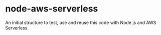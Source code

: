 # node-aws-serverless
An initial structure to test, use and reuse this code with Node js and AWS Serverless.

